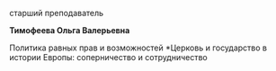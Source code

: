 старший преподаватель



**Тимофеева Ольга Валерьевна**

Политика равных прав и возможностей
	*Церковь и государство в истории Европы: соперничество и сотрудничество